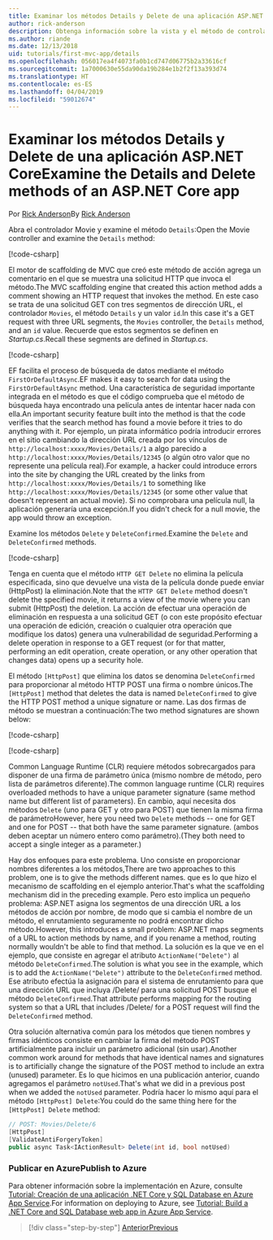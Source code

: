 ```yaml
---
title: Examinar los métodos Details y Delete de una aplicación ASP.NET Core
author: rick-anderson
description: Obtenga información sobre la vista y el método de controlador Details en una aplicación básica ASP.NET Core MVC.
ms.author: riande
ms.date: 12/13/2018
uid: tutorials/first-mvc-app/details
ms.openlocfilehash: 056017ea4f4073fa0b1cd747d06775b2a33616cf
ms.sourcegitcommit: 1a7000630e55da90da19b284e1b2f2f13a393d74
ms.translationtype: HT
ms.contentlocale: es-ES
ms.lasthandoff: 04/04/2019
ms.locfileid: "59012674"
---
```

# <a name="examine-the-details-and-delete-methods-of-an-aspnet-core-app"></a><span data-ttu-id="efde5-103">Examinar los métodos Details y Delete de una aplicación ASP.NET Core</span><span class="sxs-lookup"><span data-stu-id="efde5-103">Examine the Details and Delete methods of an ASP.NET Core app</span></span>

<span data-ttu-id="efde5-104">Por [Rick Anderson](https://twitter.com/RickAndMSFT)</span><span class="sxs-lookup"><span data-stu-id="efde5-104">By [Rick Anderson](https://twitter.com/RickAndMSFT)</span></span>

<span data-ttu-id="efde5-105">Abra el controlador Movie y examine el método `Details`:</span><span class="sxs-lookup"><span data-stu-id="efde5-105">Open the Movie controller and examine the `Details` method:</span></span>

[!code-csharp[](start-mvc/sample/MvcMovie22/Controllers/MoviesController.cs?name=snippet_details)]

<span data-ttu-id="efde5-106">El motor de scaffolding de MVC que creó este método de acción agrega un comentario en el que se muestra una solicitud HTTP que invoca el método.</span><span class="sxs-lookup"><span data-stu-id="efde5-106">The MVC scaffolding engine that created this action method adds a comment showing an HTTP request that invokes the method.</span></span> <span data-ttu-id="efde5-107">En este caso se trata de una solicitud GET con tres segmentos de dirección URL, el controlador `Movies`, el método `Details` y un valor `id`.</span><span class="sxs-lookup"><span data-stu-id="efde5-107">In this case it's a GET request with three URL segments, the `Movies` controller, the `Details` method, and an `id` value.</span></span> <span data-ttu-id="efde5-108">Recuerde que estos segmentos se definen en *Startup.cs*.</span><span class="sxs-lookup"><span data-stu-id="efde5-108">Recall these segments are defined in *Startup.cs*.</span></span>

[!code-csharp[](start-mvc/sample/MvcMovie/Startup.cs?highlight=5&name=snippet_1)]

<span data-ttu-id="efde5-109">EF facilita el proceso de búsqueda de datos mediante el método `FirstOrDefaultAsync`.</span><span class="sxs-lookup"><span data-stu-id="efde5-109">EF makes it easy to search for data using the `FirstOrDefaultAsync` method.</span></span> <span data-ttu-id="efde5-110">Una característica de seguridad importante integrada en el método es que el código comprueba que el método de búsqueda haya encontrado una película antes de intentar hacer nada con ella.</span><span class="sxs-lookup"><span data-stu-id="efde5-110">An important security feature built into the method is that the code verifies that the search method has found a movie before it tries to do anything with it.</span></span> <span data-ttu-id="efde5-111">Por ejemplo, un pirata informático podría introducir errores en el sitio cambiando la dirección URL creada por los vínculos de `http://localhost:xxxx/Movies/Details/1` a algo parecido a `http://localhost:xxxx/Movies/Details/12345` (o algún otro valor que no represente una película real).</span><span class="sxs-lookup"><span data-stu-id="efde5-111">For example, a hacker could introduce errors into the site by changing the URL created by the links from `http://localhost:xxxx/Movies/Details/1` to something like  `http://localhost:xxxx/Movies/Details/12345` (or some other value that doesn't represent an actual movie).</span></span> <span data-ttu-id="efde5-112">Si no comprobara una película null, la aplicación generaría una excepción.</span><span class="sxs-lookup"><span data-stu-id="efde5-112">If you didn't check for a null movie, the app would throw an exception.</span></span>

<span data-ttu-id="efde5-113">Examine los métodos `Delete` y `DeleteConfirmed`.</span><span class="sxs-lookup"><span data-stu-id="efde5-113">Examine the `Delete` and `DeleteConfirmed` methods.</span></span>

[!code-csharp[](start-mvc/sample/MvcMovie22/Controllers/MoviesController.cs?name=snippet_delete)]

<span data-ttu-id="efde5-114">Tenga en cuenta que el método `HTTP GET Delete` no elimina la película especificada, sino que devuelve una vista de la película donde puede enviar (HttpPost) la eliminación.</span><span class="sxs-lookup"><span data-stu-id="efde5-114">Note that the `HTTP GET Delete` method doesn't delete the specified movie, it returns a view of the movie where you can submit (HttpPost) the deletion.</span></span> <span data-ttu-id="efde5-115">La acción de efectuar una operación de eliminación en respuesta a una solicitud GET (o con este propósito efectuar una operación de edición, creación o cualquier otra operación que modifique los datos) genera una vulnerabilidad de seguridad.</span><span class="sxs-lookup"><span data-stu-id="efde5-115">Performing a delete operation in response to a GET request (or for that matter, performing an edit operation, create operation, or any other operation that changes data) opens up a security hole.</span></span>

<span data-ttu-id="efde5-116">El método `[HttpPost]` que elimina los datos se denomina `DeleteConfirmed` para proporcionar al método HTTP POST una firma o nombre únicos.</span><span class="sxs-lookup"><span data-stu-id="efde5-116">The `[HttpPost]` method that deletes the data is named `DeleteConfirmed` to give the HTTP POST method a unique signature or name.</span></span> <span data-ttu-id="efde5-117">Las dos firmas de método se muestran a continuación:</span><span class="sxs-lookup"><span data-stu-id="efde5-117">The two method signatures are shown below:</span></span>

[!code-csharp[](start-mvc/sample/MvcMovie/Controllers/MoviesController.cs?name=snippet_delete2)]

[!code-csharp[](start-mvc/sample/MvcMovie/Controllers/MoviesController.cs?name=snippet_delete3)]

<span data-ttu-id="efde5-118">Common Language Runtime (CLR) requiere métodos sobrecargados para disponer de una firma de parámetro única (mismo nombre de método, pero lista de parámetros diferente).</span><span class="sxs-lookup"><span data-stu-id="efde5-118">The common language runtime (CLR) requires overloaded methods to have a unique parameter signature (same method name but different list of parameters).</span></span> <span data-ttu-id="efde5-119">En cambio, aquí necesita dos métodos `Delete` (uno para GET y otro para POST) que tienen la misma firma de parámetro</span><span class="sxs-lookup"><span data-stu-id="efde5-119">However, here you need two `Delete` methods -- one for GET and one for POST -- that both have the same parameter signature.</span></span> <span data-ttu-id="efde5-120">(ambos deben aceptar un número entero como parámetro).</span><span class="sxs-lookup"><span data-stu-id="efde5-120">(They both need to accept a single integer as a parameter.)</span></span>

<span data-ttu-id="efde5-121">Hay dos enfoques para este problema. Uno consiste en proporcionar nombres diferentes a los métodos,</span><span class="sxs-lookup"><span data-stu-id="efde5-121">There are two approaches to this problem, one is to give the methods different names.</span></span> <span data-ttu-id="efde5-122">que es lo que hizo el mecanismo de scaffolding en el ejemplo anterior.</span><span class="sxs-lookup"><span data-stu-id="efde5-122">That's what the scaffolding mechanism did in the preceding example.</span></span> <span data-ttu-id="efde5-123">Pero esto implica un pequeño problema: ASP.NET asigna los segmentos de una dirección URL a los métodos de acción por nombre, de modo que si cambia el nombre de un método, el enrutamiento seguramente no podrá encontrar dicho método.</span><span class="sxs-lookup"><span data-stu-id="efde5-123">However, this introduces a small problem: ASP.NET maps segments of a URL to action methods by name, and if you rename a method, routing normally wouldn't be able to find that method.</span></span> <span data-ttu-id="efde5-124">La solución es la que ve en el ejemplo, que consiste en agregar el atributo `ActionName("Delete")` al método `DeleteConfirmed`.</span><span class="sxs-lookup"><span data-stu-id="efde5-124">The solution is what you see in the example, which is to add the `ActionName("Delete")` attribute to the `DeleteConfirmed` method.</span></span> <span data-ttu-id="efde5-125">Ese atributo efectúa la asignación para el sistema de enrutamiento para que una dirección URL que incluya /Delete/ para una solicitud POST busque el método `DeleteConfirmed`.</span><span class="sxs-lookup"><span data-stu-id="efde5-125">That attribute performs mapping for the routing system so that a URL that includes /Delete/ for a POST request will find the `DeleteConfirmed` method.</span></span>

<span data-ttu-id="efde5-126">Otra solución alternativa común para los métodos que tienen nombres y firmas idénticos consiste en cambiar la firma del método POST artificialmente para incluir un parámetro adicional (sin usar).</span><span class="sxs-lookup"><span data-stu-id="efde5-126">Another common work around for methods that have identical names and signatures is to artificially change the signature of the POST method to include an extra (unused) parameter.</span></span> <span data-ttu-id="efde5-127">Es lo que hicimos en una publicación anterior, cuando agregamos el parámetro `notUsed`.</span><span class="sxs-lookup"><span data-stu-id="efde5-127">That's what we did in a previous post when we added the `notUsed` parameter.</span></span> <span data-ttu-id="efde5-128">Podría hacer lo mismo aquí para el método `[HttpPost] Delete`:</span><span class="sxs-lookup"><span data-stu-id="efde5-128">You could do the same thing here for the `[HttpPost] Delete` method:</span></span>

```csharp
// POST: Movies/Delete/6
[HttpPost]
[ValidateAntiForgeryToken]
public async Task<IActionResult> Delete(int id, bool notUsed)
```

### <a name="publish-to-azure"></a><span data-ttu-id="efde5-129">Publicar en Azure</span><span class="sxs-lookup"><span data-stu-id="efde5-129">Publish to Azure</span></span>

<span data-ttu-id="efde5-130">Para obtener información sobre la implementación en Azure, consulte [Tutorial: Creación de una aplicación .NET Core y SQL Database en Azure App Service](/azure/app-service/app-service-web-tutorial-dotnetcore-sqldb).</span><span class="sxs-lookup"><span data-stu-id="efde5-130">For information on deploying to Azure, see [Tutorial: Build a .NET Core and SQL Database web app in Azure App Service](/azure/app-service/app-service-web-tutorial-dotnetcore-sqldb).</span></span>

> [!div class="step-by-step"]
> [<span data-ttu-id="efde5-131">Anterior</span><span class="sxs-lookup"><span data-stu-id="efde5-131">Previous</span></span>](validation.md)
